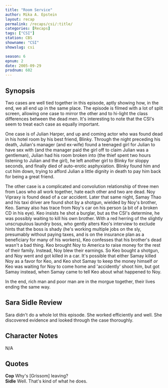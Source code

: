 ```yaml
---
title: "Room Service"
author: Mika A. Epstein
layout: recap
permalink: /recaps/csi/:title/
categories: [Recaps]
tags: ["CSI"]
station: CBS
showname: "CSI"
showslug: csi

season: 6
epnum: 2
date: 2005-09-29  
prodnum: 602  
---
```


## Synopsis

Two cases are well tied together in this episode, aptly showing how, in the end, we all end up in the same place. The episode is filmed with a lot of split screen, allowing one case to mirror the other and to hi-light the class differences between the dead men. It's interesting to note that the CSI's seem to treat each case as equally important.

One case is of Julian Harper, and up and coming actor who was found dead in his hotel room by his best friend, Blinky. Through the night preceding his death, Julian's manager (and ex-wife) found a teenaged girl for Julian to have sex with (and the manager paid the girl off to claim Julian was a gentleman), Julian had his room broken into (the thief spent two hours listening to Julian and the girl), he left another girl to Blinky for sloppy seconds, and finally died of auto-erotic asphyxiation. Blinky found him and cut him down, trying to afford Julian a little dignity in death to pay him back for being a great friend.

The other case is a complicated and convolution relationship of three men from Laos who all work together, hate each other and two are dead. Noy Vipraxy is found dead of a car accident. Later that same night, Samay Thao and his taxi driver are found shot by a shotgun, wielded by Noy's brother, Keo. Samay also has trace from Noy's car on his person (a bit of a broken CD in his eye). Keo insists he shot a burglar, but as the CSI's determine, he was possibly waiting to kill his own brother. With a red herring of the slightly unscrupulous laundry boss, who gently alters Keo's interview to exclude hints that the boss is shady (he's working multiple jobs on the sly, presumably without paying taxes, and is on the insurance plan as a beneficiary for many of his workers), Keo confesses that his brother's dead wasn't a bad thing. Keo brought Noy to America to raise money for the rest of their family. Instead, Noy blew their earnings. So Keo bought a shotgun, and Noy went and got killed in a car. It's possible that either Samay killed Noy as a favor for Keo, and Keo shot Samay to keep the money himself _or_ Keo was waiting for Noy to come home and 'accidently' shoot him, but got Samay instead, when Samay came to tell Keo about what happened to Noy.

In the end, rich man and poor man are in the morgue together, their lives ending the same way.

## Sara Sidle Review

Sara didn't do a whole lot this episode. She worked efficiently and well. She discovered evidence and looked through the case thoroughly.

## Character Notes

N/A

## Quotes

**Cop** Why's [Grissom] leaving?  
**Sidle** Well. That's kind of what he does.